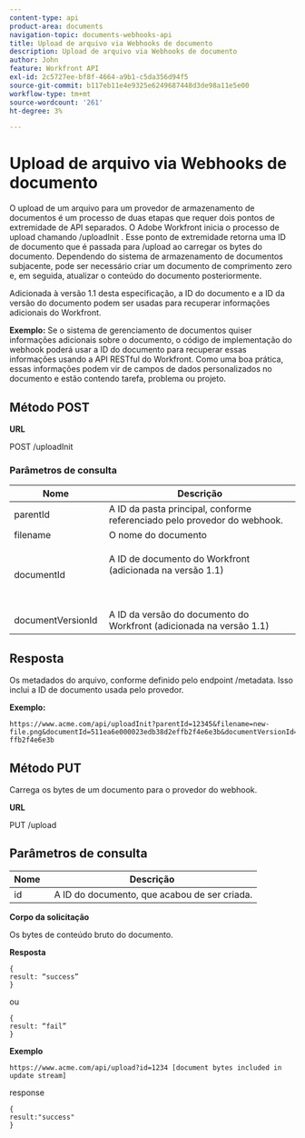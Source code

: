 ```yaml
---
content-type: api
product-area: documents
navigation-topic: documents-webhooks-api
title: Upload de arquivo via Webhooks de documento
description: Upload de arquivo via Webhooks de documento
author: John
feature: Workfront API
exl-id: 2c5727ee-bf8f-4664-a9b1-c5da356d94f5
source-git-commit: b117eb11e4e9325e6249687448d3de98a11e5e00
workflow-type: tm+mt
source-wordcount: '261'
ht-degree: 3%

---
```



# Upload de arquivo via Webhooks de documento

O upload de um arquivo para um provedor de armazenamento de documentos é um processo de duas etapas que requer dois pontos de extremidade de API separados. O Adobe Workfront inicia o processo de upload chamando /uploadInit . Esse ponto de extremidade retorna uma ID de documento que é passada para /upload ao carregar os bytes do documento. Dependendo do sistema de armazenamento de documentos subjacente, pode ser necessário criar um documento de comprimento zero e, em seguida, atualizar o conteúdo do documento posteriormente.

Adicionada à versão 1.1 desta especificação, a ID do documento e a ID da versão do documento podem ser usadas para recuperar informações adicionais do Workfront.

**Exemplo:** Se o sistema de gerenciamento de documentos quiser informações adicionais sobre o documento, o código de implementação do webhook poderá usar a ID do documento para recuperar essas informações usando a API RESTful do Workfront. Como uma boa prática, essas informações podem vir de campos de dados personalizados no documento e estão contendo tarefa, problema ou projeto.

## Método POST

**URL**

POST /uploadInit

### Parâmetros de consulta

<table style="table-layout:auto"> 
 <col> 
 <col> 
 <thead> 
  <tr> 
   <th>Nome </th> 
   <th>Descrição</th> 
  </tr> 
 </thead> 
 <tbody> 
  <tr> 
   <td>parentId </td> 
   <td>A ID da pasta principal, conforme referenciado pelo provedor do webhook.</td> 
  </tr> 
  <tr> 
   <td>filename </td> 
   <td>O nome do documento</td> 
  </tr> 
  <tr> 
   <td>documentId</td> 
   <td> <p>A ID de documento do Workfront (adicionada na versão 1.1)</p> <p> </p> </td> 
  </tr> 
  <tr> 
   <td>documentVersionId </td> 
   <td>A ID da versão do documento do Workfront (adicionada na versão 1.1) </td> 
  </tr> 
 </tbody> 
</table>

## Resposta

Os metadados do arquivo, conforme definido pelo endpoint /metadata. Isso inclui a ID de documento usada pelo provedor.

**Exemplo:**

```
https://www.acme.com/api/uploadInit?parentId=12345&filename=new-file.png&documentId=511ea6e000023edb38d2effb2f4e6e3b&documentVersionId=511ea6e000023edb38d2e ffb2f4e6e3b
```

## Método PUT

Carrega os bytes de um documento para o provedor do webhook.

**URL**

PUT /upload

## Parâmetros de consulta

| Nome  | Descrição |
|---|---|
| id  |  A ID do documento, que acabou de ser criada. |


**Corpo da solicitação**

Os bytes de conteúdo bruto do documento.

**Resposta**

```
{
result: “success”
}
```

ou

```
{
result: “fail”
}
```

**Exemplo**

`https://www.acme.com/api/upload?id=1234 [document bytes included in update stream]`

response

```
{
result:"success"
}
```
